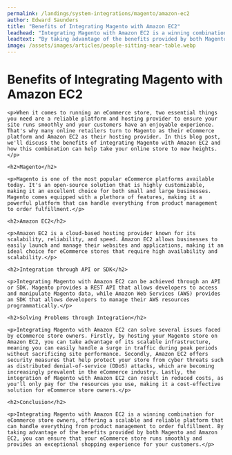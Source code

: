 ```yaml
---
permalink: /landings/system-integrations/magento/amazon-ec2
author: Edward Saunders
title: "Benefits of Integrating Magento with Amazon EC2"
leadhead: "Integrating Magento with Amazon EC2 is a winning combination for eCommerce store owners, offering a scalable and reliable platform that can handle everything from product management to order fulfillment"
leadtext: "By taking advantage of the benefits provided by both Magento and Amazon EC2, you can ensure that your eCommerce store runs smoothly and provides an exceptional shopping experience for your customers."
image: /assets/images/articles/people-sitting-near-table.webp
---
```

<div class="arttext">
	<h1>Benefits of Integrating Magento with Amazon EC2</h1>

	<p>When it comes to running an eCommerce store, two essential things you need are a reliable platform and hosting provider to ensure your site runs smoothly and your customers have an enjoyable experience. That's why many online retailers turn to Magento as their eCommerce platform and Amazon EC2 as their hosting provider. In this blog post, we'll discuss the benefits of integrating Magento with Amazon EC2 and how this combination can help take your online store to new heights.</p>

	<h2>Magento</h2>

	<p>Magento is one of the most popular eCommerce platforms available today. It's an open-source solution that is highly customizable, making it an excellent choice for both small and large businesses. Magento comes equipped with a plethora of features, making it a powerful platform that can handle everything from product management to order fulfillment.</p>

	<h2>Amazon EC2</h2>

	<p>Amazon EC2 is a cloud-based hosting provider known for its scalability, reliability, and speed. Amazon EC2 allows businesses to easily launch and manage their websites and applications, making it an ideal choice for eCommerce stores that require high availability and scalability.</p>

	<h2>Integration through API or SDK</h2>

	<p>Integrating Magento with Amazon EC2 can be achieved through an API or SDK. Magento provides a REST API that allows developers to access and manipulate Magento data, while Amazon Web Services (AWS) provides an SDK that allows developers to manage their AWS resources programmatically.</p>

	<h2>Solving Problems through Integration</h2>

	<p>Integrating Magento with Amazon EC2 can solve several issues faced by eCommerce store owners. Firstly, by hosting your Magento store on Amazon EC2, you can take advantage of its scalable infrastructure, meaning you can easily handle a surge in traffic during peak periods without sacrificing site performance. Secondly, Amazon EC2 offers security measures that help protect your store from cyber threats such as distributed denial-of-service (DDoS) attacks, which are becoming increasingly prevalent in the eCommerce industry. Lastly, the integration of Magento with Amazon EC2 can result in reduced costs, as you'll only pay for the resources you use, making it a cost-effective solution for eCommerce store owners.</p>

	<h2>Conclusion</h2>

	<p>Integrating Magento with Amazon EC2 is a winning combination for eCommerce store owners, offering a scalable and reliable platform that can handle everything from product management to order fulfillment. By taking advantage of the benefits provided by both Magento and Amazon EC2, you can ensure that your eCommerce store runs smoothly and provides an exceptional shopping experience for your customers.</p>

</div>